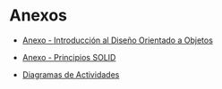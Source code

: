 # Anexos

* [Anexo - Introducción al Diseño Orientado a Objetos](introduccion.md)

* [Anexo - Principios SOLID](solid.md)

* [Diagramas de Actividades](diagramas_de_secuencias.md)
